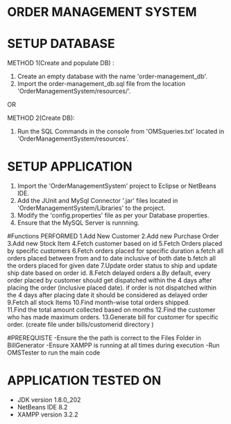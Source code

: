 # ORDER MANAGEMENT SYSTEM

# SETUP DATABASE

METHOD 1(Create and populate DB) :
1. Create an empty database with the name 'order-management_db'.
2. Import the order-management_db.sql file from the location 'OrderManagementSystem/resources/'.

OR

METHOD 2(Create DB):
1. Run the SQL Commands in the console from 'OMSqueries.txt' located in 'OrderManagementSystem/resources'.

# SETUP APPLICATION
1. Import the 'OrderManagementSystem' project to Eclipse or NetBeans IDE.
2. Add the JUnit and MySql Connector '.jar' files located in 'OrderManagementSystem/Libraries' to the project.
3. Modify the 'config.properties' file as per your Database properties.
4. Ensure that the MySQL Server is runnning.

#Functions PERFORMED
1.Add New Customer
2.Add new Purchase Order
3.Add new Stock Item
4.Fetch customer based on id
5.Fetch Orders placed by specific customers
6.Fetch orders placed for specific duration
a.fetch all orders placed between from and to date inclusive of both date
b.fetch all the orders placed for given date
7.Update order status to ship and update ship date based on order id.
8.Fetch delayed orders 
a.By default, every order placed by customer should get dispatched within the 4 days after placing the order (inclusive placed date). if order is not dispatched within the 4 days after placing date it should be considered as delayed order
9.Fetch all stock Items
10.Find month-wise total orders shipped.  
11.Find the total amount collected based on months
12.Find the customer who has made maximum orders.
13.Generate bill for customer for specific order. (create file under bills/customerid directory )

#PREREQUISTE
-Ensure the the path is correct to the Files Folder in BillGenerator
-Ensure XAMPP is running at all times during execution
-Run OMSTester to run the main code

# APPLICATION TESTED ON
- JDK version 1.8.0_202
- NetBeans IDE 8.2
- XAMPP version 3.2.2
